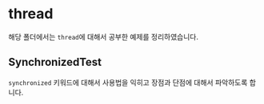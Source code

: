 # thread

해당 폴더에서는 `thread`에 대해서 공부한 예제를 정리하였습니다.

## SynchronizedTest

`synchronized` 키워드에 대해서 사용법을 익히고 장점과 단점에 대해서 파악하도록 합니다. 

